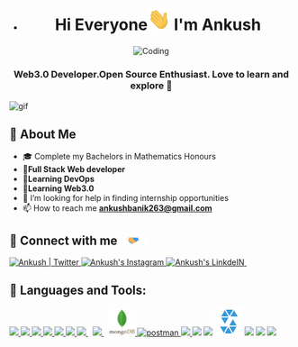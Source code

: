 - <h1 align='center'> Hi Everyone<img src="https://raw.githubusercontent.com/ABSphreak/ABSphreak/master/gifs/Hi.gif"  width="40" height="40"> I'm Ankush</h1>


<p align="center"><img align="center" alt="Coding" height="250" width="500" src="https://media.giphy.com/media/7I8WKNoeIYdxPQzaVP/giphy.gif"></p></td>



<h3 align="center">Web3.0 Developer.Open Source Enthusiast. Love to learn and explore 🚀</h3>


<img src="https://media.giphy.com/media/RbDKaczqWovIugyJmW/giphy.gif" width="450px" height="300px" alt=gif align="center"> 

## 🚀 About Me

- 🎓 Complete my Bachelors in Mathematics Honours
- 🔭**Full Stack Web developer** <br>
- 🔭**Learning DevOps** <br>
- 🔭**Learning Web3.0** <br>
- 🤔 I’m looking for help in finding internship opportunities
- 📫 How to reach me **ankushbanik263@gmail.com**
## 📌 Connect with me <img src="https://github.com/sakshamgurbhele/sakshamgurbhele/blob/main/Images/Handshake.gif" width="45px">
<a href="https://twitter.com/AnkushBanik8" target="blank">
  <img alt="Ankush | Twitter" width="35px" src="https://github.com/TheDudeThatCode/TheDudeThatCode/blob/master/Assets/Twitter.svg" />
<a href="https://www.instagram.com/an.kush3193/">
  <img alt="Ankush's Instagram" width="35px" src="https://www.vectorlogo.zone/logos/instagram/instagram-icon.svg" />
<a href="https://www.linkedin.com/in/ankush-banik-b61bb6214/">
  <img alt="Ankush's LinkdeIN" width="35px" src="https://img.icons8.com/fluent/48/000000/linkedin.png" />
</a>&nbsp&nbsp&nbsp
  
## 🚀 Languages and Tools:

<p align="left"> 
    <a href="https://www.java.com" target="_blank"> <img src="https://img.icons8.com/color/48/000000/java-coffee-cup-logo.png"/> </a>
    <a href="https://reactjs.org/" target="_blank"> <img src="https://img.icons8.com/color/48/000000/react-native.png"/> </a>
<!--     <a href="https://spring.io/projects/spring-boot" target="_blank"> <img src="https://img.icons8.com/color/48/000000/spring-logo.png"/> </a>  -->
    <a href="https://developer.mozilla.org/en-US/docs/Web/JavaScript" target="_blank"> <img src="https://img.icons8.com/color/48/000000/javascript.png"/> </a> 
    <a href="https://www.w3.org/html/" target="_blank"> <img src="https://img.icons8.com/color/48/000000/html-5.png"/> </a> 
    <a href="https://www.w3schools.com/css/" target="_blank"> <img src="https://img.icons8.com/color/48/000000/css3.png"/> </a> 
    <a href="https://mui.com/" target="_blank"> <img width="65px" src="https://mui.com/static/logo.png"/> </a> 
<!--     <a href="https://www.python.org" target="_blank"> <img src="https://img.icons8.com/color/48/000000/python.png"/> </a>  -->
    <a style="padding-right:8px;" href="https://nodejs.org" target="_blank"> <img src="https://img.icons8.com/color/48/000000/nodejs.png"/> </a> 
    <a style="padding-right:8px;" href="https://www.mysql.com/" target="_blank"> <img src="https://img.icons8.com/fluent/50/000000/mysql-logo.png"/> </a>
    <a href="https://www.mongodb.com/" target="_blank"> <img src="https://raw.githubusercontent.com/devicons/devicon/master/icons/mongodb/mongodb-original-wordmark.svg" alt="mongodb" width="48" height="48"/> </a> 
<!--     <a href="https://firebase.google.com/" target="_blank"> <img src="https://img.icons8.com/color/48/000000/firebase.png"/> </a>  -->
    <a href="https://postman.com" target="_blank"> <img src="https://www.vectorlogo.zone/logos/getpostman/getpostman-icon.svg" alt="postman" width="45" height="45"/> </a>   
    <a href="https://git-scm.com/" target="_blank"> <img src="https://img.icons8.com/color/48/000000/git.png"/> </a> 
<!--     <a href="https://www.jenkins.io" target="_blank"> <img src="https://www.vectorlogo.zone/logos/jenkins/jenkins-icon.svg" alt="jenkins" width="48" height="48"/> </a>  -->
<!--     <a href="https://redux.js.org" target="_blank"> <img src="https://img.icons8.com/color/48/000000/redux.png"/> </a> -->
<!--     <a href="https://expressjs.com" target="_blank"> <img src="https://raw.githubusercontent.com/devicons/devicon/master/icons/express/express-original-wordmark.svg" alt="express" width="40" height="40"/> </a> -->
    <a target="_blank" href="https://www.ansible.com/"><img src="https://img.icons8.com/color/48/000000/ansible.png"/></a>
    <a target="_blank" href="https://www.docker.com/"><img src="https://img.icons8.com/color/48/000000/docker.png"/></a>
    <a target="_blank" href="https://docs.soliditylang.org/en/v0.8.14/"><img width="50px" src="https://github.com/Ankush263/30-Days-Solidity-Challenge/blob/master/img/sol150.png"/></a>
    <a target="_blank" href="https://docs.ethers.io/v5/"><img width="60px" src="https://seeklogo.com/images/E/ethers-logo-D5B86204D8-seeklogo.com.png"/></a>
    <a target="_blank" href="https://docs.ethers.io/v5/"><img width="50px" src="https://seeklogo.com/images/T/truffle-logo-2DC7EBABF2-seeklogo.com.png"/></a>
    <a target="_blank" href="https://docs.ethers.io/v5/"><img width="50px" src="https://seeklogo.com/images/H/hardhat-logo-888739EBB4-seeklogo.com.png"/></a>
   
</p>


